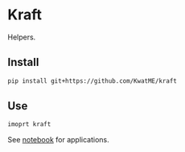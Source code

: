 # Kraft

Helpers.

## Install

```sh
pip install git+https://github.com/KwatME/kraft
```

## Use

```python
imoprt kraft
```

See [notebook](notebook) for applications.
